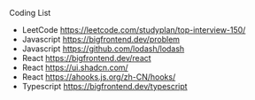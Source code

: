 Coding List

- LeetCode https://leetcode.com/studyplan/top-interview-150/
- Javascript https://bigfrontend.dev/problem
- Javascript https://github.com/lodash/lodash
- React https://bigfrontend.dev/react
- React https://ui.shadcn.com/
- React https://ahooks.js.org/zh-CN/hooks/
- Typescript https://bigfrontend.dev/typescript
